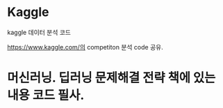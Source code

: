 # Kaggle
kaggle 데이터 분석 코드

https://www.kaggle.com/의 competiton 분석 code 공유.

# 머신러닝. 딥러닝 문제해결 전략 책에 있는 내용 코드 필사.
